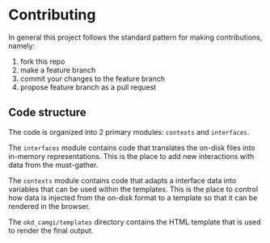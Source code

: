 # Contributing

In general this project follows the standard pattern for making contributions,
namely:

1. fork this repo
2. make a feature branch
3. commit your changes to the feature branch
4. propose feature branch as a pull request

## Code structure

The code is organized into 2 primary modules: `contexts` and `interfaces`.

The `interfaces` module contains code that translates the on-disk files into
in-memory representations. This is the place to add new interactions with data
from the must-gather.

The `contexts` module contains code that adapts a interface data into variables
that can be used within the templates. This is the place to control how data
is injected from the on-disk format to a template so that it can be rendered
in the browser.

The `okd_camgi/templates` directory contains the HTML template that is used
to render the final output.

